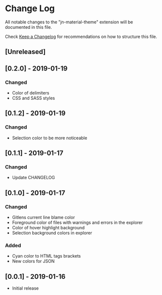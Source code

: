 # Change Log
All notable changes to the "jn-material-theme" extension will be documented in this file.

Check [Keep a Changelog](http://keepachangelog.com/) for recommendations on how to structure this file.

## [Unreleased]

## [0.2.0] - 2019-01-19
### Changed
- Color of delimiters
- CSS and SASS styles

## [0.1.2] - 2019-01-19
### Changed
- Selection color to be more noticeable

## [0.1.1] - 2019-01-17
### Changed
- Update CHANGELOG

## [0.1.0] - 2019-01-17
### Changed
- Gitlens current line blame color
- Foreground color of files with warnings and errors in the explorer
- Color of hover highlight background
- Selection background colors in explorer

### Added
- Cyan color to HTML tags brackets
- New colors for JSON 

## [0.0.1] - 2019-01-16
- Initial release
